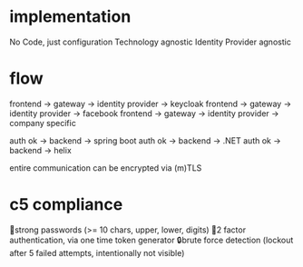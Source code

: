 # implementation
No Code, just configuration
Technology agnostic
Identity Provider agnostic
                
# flow
frontend -> gateway -> identity provider -> keycloak
frontend -> gateway -> identity provider -> facebook
frontend -> gateway -> identity provider -> company specific

auth ok -> backend -> spring boot
auth ok -> backend -> .NET
auth ok -> backend -> helix

entire communication can be encrypted via (m)TLS

# c5 compliance

💪strong passwords (>= 10 chars, upper, lower, digits)
🔑️2 factor authentication, via one time token generator
🔒brute force detection (lockout after 5 failed attempts, intentionally not visible)

